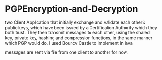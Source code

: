# PGPEncryption-and-Decryption
two Client Application that initially exchange and validate each other’s public keys, which have been issued by a Certification Authority which they both trust. They then transmit messages to each other, using the shared key, private key, hashing and compression functions, in the same manner which PGP would do. I used Bouncy Castle to implement in java

messages are sent via file from one client to another for now.
